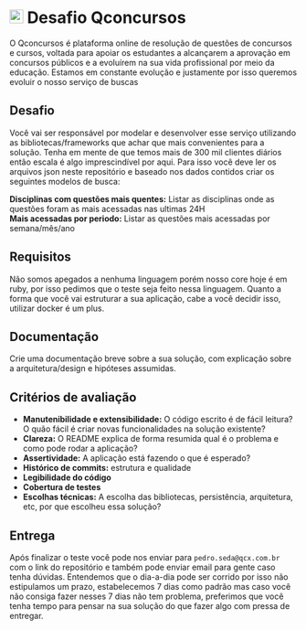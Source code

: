 # <img src="https://odin.qconcursos.com/packs/images/logo/qc-47196578.svg" alt="qcx" width="24" /> Desafio Qconcursos

O Qconcursos é plataforma online de resolução de questões de concursos e cursos, voltada para apoiar os estudantes a alcançarem a aprovação em concursos públicos e a evoluírem na sua vida profissional por meio da educação.
Estamos em constante evolução e justamente por isso queremos evoluir o nosso serviço de buscas

## Desafio

Você vai ser responsável por modelar e desenvolver esse serviço utilizando as bibliotecas/frameworks que achar que mais convenientes para a solução. Tenha em mente de que temos mais de 300 mil clientes diários então escala é algo imprescindível por aqui.
Para isso você deve ler os arquivos json neste repositório e baseado nos dados contidos criar os seguintes modelos de busca:

**Disciplinas com questões mais quentes:** Listar as disciplinas onde as questões foram as mais acessadas nas ultimas 24H   
**Mais acessadas por periodo:** Listar as questões mais acessadas por semana/mês/ano

## Requisitos

Não somos apegados a nenhuma linguagem porém nosso core hoje é em ruby, por isso pedimos que o teste seja feito nessa linguagem.
Quanto a forma que você vai estruturar a sua aplicação, cabe a você decidir isso, utilizar docker é um plus.

## Documentação

Crie uma documentação breve sobre a sua solução, com explicação sobre a arquitetura/design e hipóteses assumidas.

## Critérios de avaliação

- **Manutenibilidade e extensibilidade:** O código escrito é de fácil leitura? O quão fácil é criar novas funcionalidades na solução existente?
- **Clareza:** O README explica de forma resumida qual é o problema e como pode rodar a aplicação?
- **Assertividade:** A aplicação está fazendo o que é esperado? 
- **Histórico de commits:** estrutura e qualidade
- **Legibilidade do código**
- **Cobertura de testes**
- **Escolhas técnicas:** A escolha das bibliotecas, persistência, arquitetura, etc, por que escolheu essa solução?

## Entrega

Após finalizar o teste você pode nos enviar para `pedro.seda@qcx.com.br` com o link do repositório e também pode enviar email para gente caso tenha dúvidas. Entendemos que o dia-a-dia pode ser corrido por isso não estipulamos um prazo, estabelecemos 7 dias como padrão
mas caso você não consiga fazer nesses 7 dias não tem problema, preferimos que você tenha tempo para pensar na sua solução do que fazer algo com pressa de entregar.
